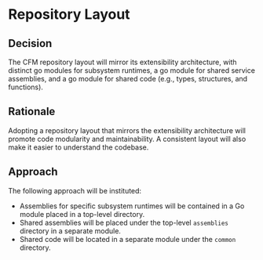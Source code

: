 # Repository Layout

## Decision

The CFM repository layout will mirror its extensibility architecture, with distinct go modules for subsystem runtimes, a
go module for shared service assemblies, and a go module for shared code (e.g., types, structures, and functions).

## Rationale

Adopting a repository layout that mirrors the extensibility architecture will promote code modularity and
maintainability. A consistent layout will also make it easier to understand the codebase.

## Approach

The following approach will be instituted:

- Assemblies for specific subsystem runtimes will be contained in a Go module placed in a top-level directory.
- Shared assemblies will be placed under the top-level `assemblies` directory in a separate module.
- Shared code will be located in a separate module under the `common` directory.
